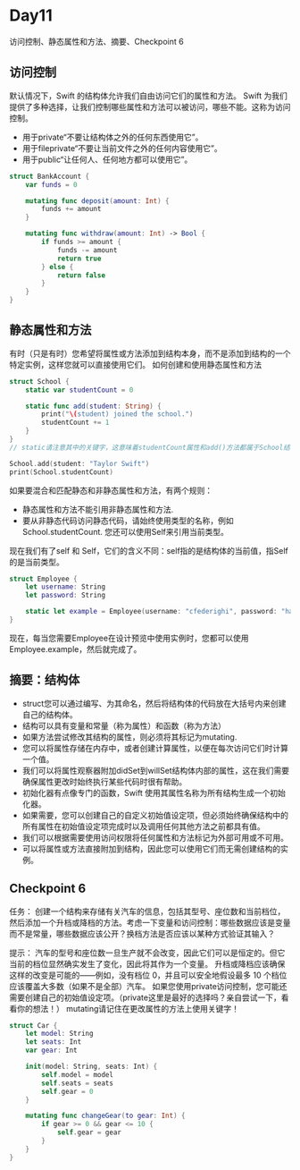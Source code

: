 # Day11

访问控制、静态属性和方法、摘要、Checkpoint 6

## 访问控制

默认情况下，Swift 的结构体允许我们自由访问它们的属性和方法。
Swift 为我们提供了多种选择，让我们控制哪些属性和方法可以被访问，哪些不能。这称为访问控制。

- 用于private“不要让结构体之外的任何东西使用它”。
- 用于fileprivate“不要让当前文件之外的任何内容使用它”。
- 用于public“让任何人、任何地方都可以使用它”。

```swift
struct BankAccount {
    var funds = 0

    mutating func deposit(amount: Int) {
        funds += amount
    }

    mutating func withdraw(amount: Int) -> Bool {
        if funds >= amount {
            funds -= amount
            return true
        } else {
            return false
        }
    }
}
```

## 静态属性和方法

有时（只是有时）您希望将属性或方法添加到结构本身，而不是添加到结构的一个特定实例，这样您就可以直接使用它们。
如何创建和使用静态属性和方法

```swift
struct School {
    static var studentCount = 0

    static func add(student: String) {
        print("\(student) joined the school.")
        studentCount += 1
    }
}
// static请注意其中的关键字，这意味着studentCount属性和add()方法都属于School结构本身，而不是结构的各个实例。

School.add(student: "Taylor Swift")
print(School.studentCount)
```

如果要混合和匹配静态和非静态属性和方法，有两个规则：

- 静态属性和方法不能引用非静态属性和方法.
- 要从非静态代码访问静态代码，请始终使用类型的名称，例如School.studentCount. 您还可以使用Self来引用当前类型。
  
现在我们有了self 和 Self，它们的含义不同：self指的是结构体的当前值，指Self的是当前类型。

```swift
struct Employee {
    let username: String
    let password: String

    static let example = Employee(username: "cfederighi", password: "hairforceone")
}
```

现在，每当您需要Employee在设计预览中使用实例时，您都可以使用Employee.example，然后就完成了。

## 摘要：结构体

- struct您可以通过编写、为其命名，然后将结构体的代码放在大括号内来创建自己的结构体。
- 结构可以具有变量和常量（称为属性）和函数（称为方法）
- 如果方法尝试修改其结构的属性，则必须将其标记为mutating.
- 您可以将属性存储在内存中，或者创建计算属性，以便在每次访问它们时计算一个值。
- 我们可以将属性观察器附加didSet到willSet结构体内部的属性，这在我们需要确保属性更改时始终执行某些代码时很有帮助。
- 初始化器有点像专门的函数，Swift 使用其属性名称为所有结构生成一个初始化器。
- 如果需要，您可以创建自己的自定义初始值设定项，但必须始终确保结构中的所有属性在初始值设定项完成时以及调用任何其他方法之前都具有值。
- 我们可以根据需要使用访问权限将任何属性和方法标记为外部可用或不可用。
- 可以将属性或方法直接附加到结构，因此您可以使用它们而无需创建结构的实例。

## Checkpoint 6

任务：
创建一个结构来存储有关汽车的信息，包括其型号、座位数和当前档位，然后添加一个升档或降档的方法。考虑一下变量和访问控制：哪些数据应该是变量而不是常量，哪些数据应该公开？换档方法是否应该以某种方式验证其输入？

提示：
汽车的型号和座位数一旦生产就不会改变，因此它们可以是恒定的。但它当前的档位显然确实发生了变化，因此将其作为一个变量。
升档或降档应该确保这样的改变是可能的——例如，没有档位 0，并且可以安全地假设最多 10 个档位应该覆盖大多数（如果不是全部）汽车。
如果您使用private访问控制，您可能还需要创建自己的初始值设定项。（private这里是最好的选择吗？亲自尝试一下，看看你的想法！）
mutating请记住在更改属性的方法上使用关键字！

```swift
struct Car {
    let model: String
    let seats: Int
    var gear: Int

    init(model: String, seats: Int) {
        self.model = model
        self.seats = seats
        self.gear = 0
    }

    mutating func changeGear(to gear: Int) {
        if gear >= 0 && gear <= 10 {
            self.gear = gear
        }
    }
}
```
